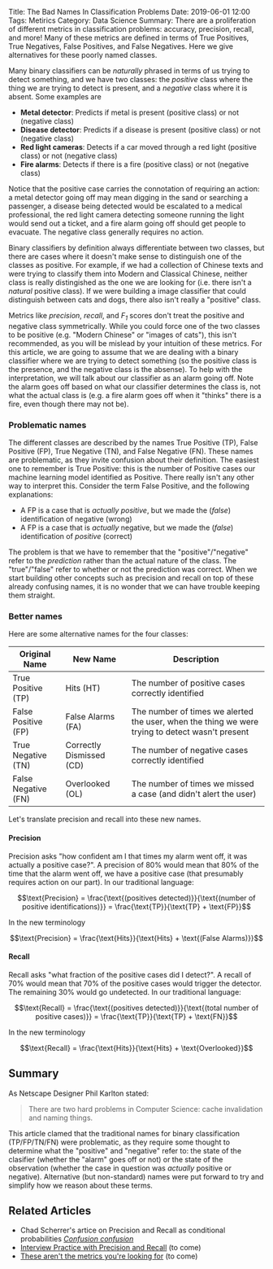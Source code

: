 Title: The Bad Names In Classification Problems
Date: 2019-06-01 12:00
Tags: Metirics
Category: Data Science 
Summary: There are a proliferation of different metrics in classification problems: accuracy, precision, recall, and more! Many of these metrics are defined in terms of True Positives, True Negatives, False Positives, and False Negatives. Here we give alternatives for these poorly named classes.


Many binary classifiers can be _naturally_ phrased in terms of us trying to detect something, and we have two classes: the _positive_ class where the thing we are trying to detect is present, and a _negative_ class where it is absent. Some examples are

* __Metal detector__: Predicts if metal is present (positive class) or not (negative class)
* __Disease detector__: Predicts if a disease is present (positive class) or not (negative class)
* __Red light cameras__: Detects if a car moved through a red light (positive class) or not (negative class)
* __Fire alarms__: Detects if there is a fire (positive class) or not (negative class)

Notice that the positive case carries the connotation of requiring an action: a metal detector going off may mean digging in the sand or searching a passenger, a disease being detected would be escalated to a medical professional, the red light camera detecting someone running the light would send out a ticket, and a fire alarm going off should get people to evacuate. The negative class generally requires no action.

Binary classifiers by definition always differentiate between two classes, but there are cases where it doesn't make sense to distinguish one of the classes as positive. For example, if we had a collection of Chinese texts and were trying to classify them into Modern and Classical Chinese, neither class is really distingished as the one we are looking for (i.e. there isn't a _natural_ positive class). If we were building a image classifier that could distinguish between cats and dogs, there also isn't really a "positive" class.

Metrics like _precision_, _recall_, and _F<sub>1</sub>_ scores don't treat the positive and negative class symmetrically. While you could force one of the two classes to be positive (e.g. "Modern Chinese" or "images of cats"), this isn't recommended, as you will be mislead by your intuition of these metrics. For this article, we are going to assume that we are dealing with a binary classifier where we are trying to detect something (so the positive class is the presence, and the negative class is the absense). To help with the interpretation, we will talk about our classifier as an alarm going off. Note the alarm goes off based on what our classifier determines the class is, not what the actual class is (e.g. a fire alarm goes off when it "thinks" there is a fire, even though there may not be). 

### Problematic names

The different classes are described by the names True Positive (TP), False Positive (FP), True Negative (TN), and False Negative (FN). These names are problematic, as they invite confusion about their definition. The easiest one to remember is True Positive: this is the number of Positive cases our machine learning model identified as Positive. There really isn't any other way to interpret this. Consider the term False Positive, and the following explanations:
* A FP is a case that is _actually_ _positive_, but we made the (_false_) identification of negative (wrong)
* A FP is a case that is _actually_ negative, but we made the (_false_) identification of _positive_ (correct)

The problem is that we have to remember that the "positive"/"negative" refer to the _prediction_ rather than the actual nature of the class. The "true"/"false" refer to whether or not the prediction was correct. When we start building other concepts such as precision and recall on top of these already confusing names, it is no wonder that we can have trouble keeping them straight.

### Better names

Here are some alternative names for the four classes:

| Original Name | New Name | Description |
| --- | --- | --- |
| True Positive (TP) | Hits (HT) | The number of positive cases correctly identified |
| False Positive (FP) | False Alarms (FA) | The number of times we alerted the user, when the thing we were trying to detect wasn't present |
| True Negative (TN) | Correctly Dismissed (CD) | The number of negative cases correctly identified |
| False Negative (FN) | Overlooked (OL) | The number of times we missed a case (and didn't alert the user) |  

Let's translate precision and recall into these new names.

#### Precision

Precision asks "how confident am I that times my alarm went off, it was actually a positive case?". A precision of 80% would mean that 80% of the time that the alarm went off, we have a positive case (that presumably requires action on our part). In our traditional language:

$$\text{Precision} = \frac{\text{(positives detected)}}{\text{(number of positive identifications)}} = \frac{\text{TP}}{\text{TP} + \text{FP}}$$

In the new terminology

$$\text{Precision} = \frac{\text{Hits}}{\text{Hits} + \text{(False Alarms)}}$$

#### Recall

Recall asks "what fraction of the positive cases did I detect?". A recall of 70% would mean that 70% of the positive cases would trigger the detector. The remaining 30% would go undetected. In our traditional language:

$$\text{Recall} = \frac{\text{(positives detected)}}{\text{(total number of positive cases)}} = \frac{\text{TP}}{\text{TP} + \text{FN}}$$

In the new terminology

$$\text{Recall} = \frac{\text{Hits}}{\text{Hits} + \text{Overlooked}}$$

## Summary

As Netscape Designer Phil Karlton stated:
> There are two hard problems in Computer Science: cache invalidation and naming things.

This article clamed that the traditional names for binary classification (TP/FP/TN/FN) were problematic, as they require some thought to determine what the "positive" and "negative" refer to: the state of the clasifier (whether the "alarm" goes off or not) or the state of the observation (whether the case in question was _actually_ positive or negative). Alternative (but non-standard) names were put forward to try and simplify how we reason about these terms.

## Related Articles

* Chad Scherrer's artice on Precision and Recall as conditional probabilities [_Confusion confusion_](https://cscherrer.github.io/post/confusion-confusion/)
* [Interview Practice with Precision and Recall]() (to come)
* [These aren't the metrics you're looking for]() (to come)

